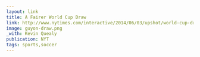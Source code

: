 ```yaml
---
layout: link
title: A Fairer World Cup Draw
link: http://www.nytimes.com/interactive/2014/06/03/upshot/world-cup-draw-simulation.html
image: guyon-draw.png
_with: Kevin Quealy
publication: NYT
tags: sports,soccer
---
```

